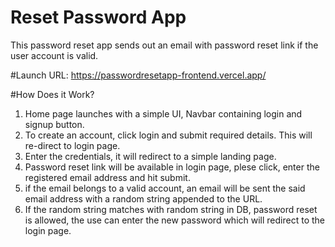 # Reset Password App

This password reset app sends out an email with password reset link if the user account is valid.

#Launch URL:
https://passwordresetapp-frontend.vercel.app/

#How Does it Work?

1. Home page launches with a simple UI, Navbar containing login and signup button.
2. To create an account, click login and submit required details. This will re-direct to login page.
3. Enter the credentials, it will redirect to a simple landing page.
4. Password reset link will be available in login page, plese click, enter the registered email address and hit submit.
5. if the email belongs to a valid account, an email will be sent the said email address with a random string appended to the URL.
6. If the random string matches with random string in DB, password reset is allowed, the use can enter the new password which will redirect to the login page.
